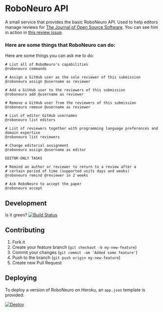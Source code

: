 # RoboNeuro API

A small service that provides the basic RoboNeuro API.
Used to help editors manage reviews for [The Journal of Open Source Software](http://joss.theoj.org).
You can see him in action in [this review issue](https://github.com/openjournals/joss-reviews/issues/78).

### Here are some things that RoboNeuro can do:

Here are some things you can ask me to do:

```
# List all of RoboNeuro's capabilities
@roboneuro commands

# Assign a GitHub user as the sole reviewer of this submission
@roboneuro assign @username as reviewer

# Add a GitHub user to the reviewers of this submission
@roboneuro add @username as reviewer

# Remove a GitHub user from the reviewers of this submission
@roboneuro remove @username as reviewer

# List of editor GitHub usernames
@roboneuro list editors

# List of reviewers together with programming language preferences and domain expertise
@roboneuro list reviewers

# Change editorial assignment
@roboneuro assign @username as editor

EDITOR-ONLY TASKS

# Remind an author or reviewer to return to a review after a
# certain period of time (supported units days and weeks)
@roboneuro remind @reviewer in 2 weeks

# Ask RoboNeuro to accept the paper
@roboneuro accept

```

## Development

Is it green? [![Build Status](https://travis-ci.org/openjournals/whedon-api.svg?branch=master)](https://travis-ci.org/openjournals/whedon-api)

## Contributing

1. Fork it
2. Create your feature branch (`git checkout -b my-new-feature`)
3. Commit your changes (`git commit -am 'Added some feature'`)
4. Push to the branch (`git push origin my-new-feature`)
5. Create new Pull Request

## Deploying

To deploy a version of RoboNeuro on Heroku, an `app.json` template is provided:

[![Deploy](https://www.herokucdn.com/deploy/button.svg)](https://heroku.com/deploy?template=https://github.com/openjournals/whedon-api)
